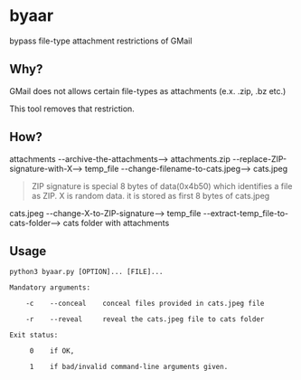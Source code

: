 # byaar
bypass file-type attachment restrictions of GMail

## Why?

GMail does not allows certain file-types as attachments (e.x. .zip, .bz etc.)

This tool removes that restriction.

## How?
attachments --archive-the-attachments--> attachments.zip --replace-ZIP-signature-with-X--> temp_file --change-filename-to-cats.jpeg--> cats.jpeg

>ZIP signature is special 8 bytes of data(0x4b50) which identifies a file as ZIP.
>X is random data. it is stored as first 8 bytes of cats.jpeg

cats.jpeg --change-X-to-ZIP-signature--> temp_file --extract-temp_file-to-cats-folder--> cats folder with attachments

## Usage
```
python3 byaar.py [OPTION]... [FILE]...

Mandatory arguments:

    -c    --conceal    conceal files provided in cats.jpeg file
    
    -r    --reveal     reveal the cats.jpeg file to cats folder
    
Exit status:

     0    if OK,
     
     1    if bad/invalid command-line arguments given.
```
